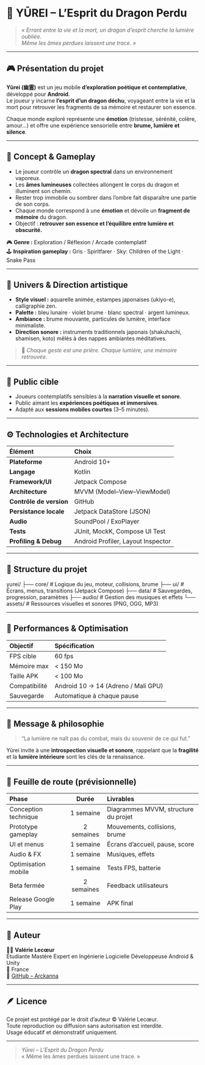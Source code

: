 # 🌙 YŪREI – L’Esprit du Dragon Perdu  

> *« Errant entre la vie et la mort, un dragon d’esprit cherche la lumière oubliée.  
> Même les âmes perdues laissent une trace. »*

---

## 🎮 Présentation du projet

**Yūrei (幽霊)** est un jeu mobile **d’exploration poétique et contemplative**, développé pour **Android**.  
Le joueur y incarne **l’esprit d’un dragon déchu**, voyageant entre la vie et la mort pour retrouver les fragments de sa mémoire et restaurer son essence.  

Chaque monde exploré représente une **émotion** (tristesse, sérénité, colère, amour…) et offre une expérience sensorielle entre **brume, lumière et silence**.

---

## 🧩 Concept & Gameplay

- Le joueur contrôle un **dragon spectral** dans un environnement vaporeux.  
- Les **âmes lumineuses** collectées allongent le corps du dragon et illuminent son chemin.  
- Rester trop immobile ou sombrer dans l’ombre fait disparaître une partie de son corps.  
- Chaque monde correspond à une **émotion** et dévoile un **fragment de mémoire** du dragon.  
- Objectif : **retrouver son essence et l’équilibre entre lumière et obscurité.**

🎮 **Genre :** Exploration / Réflexion / Arcade contemplatif  
🕹️ **Inspiration gameplay :** Gris · Spiritfarer · Sky: Children of the Light · Snake Pass

---

## 🏮 Univers & Direction artistique

- **Style visuel :** aquarelle animée, estampes japonaises (ukiyo-e), calligraphie zen.  
- **Palette :** bleu lunaire · violet brume · blanc spectral · argent lumineux.  
- **Ambiance :** brume mouvante, particules de lumière, interface minimaliste.  
- **Direction sonore :** instruments traditionnels japonais (shakuhachi, shamisen, koto) mêlés à des nappes ambiantes méditatives.

> 🎨 *Chaque geste est une prière. Chaque lumière, une mémoire retrouvée.*

---

## 👥 Public cible

- Joueurs contemplatifs sensibles à la **narration visuelle et sonore**.  
- Public aimant les **expériences poétiques et immersives**.  
- Adapté aux **sessions mobiles courtes** (3–5 minutes).

---

## ⚙️ Technologies et Architecture

| Élément | Choix |
|:--|:--|
| **Plateforme** | Android 10+ |
| **Langage** | Kotlin |
| **Framework/UI** | Jetpack Compose |
| **Architecture** | MVVM (Model–View–ViewModel) |
| **Contrôle de version** | GitHub |
| **Persistance locale** | Jetpack DataStore (JSON) |
| **Audio** | SoundPool / ExoPlayer |
| **Tests** | JUnit, MockK, Compose UI Test |
| **Profiling & Debug** | Android Profiler, Layout Inspector |

---

## 📁 Structure du projet

yurei/
├── core/ # Logique du jeu, moteur, collisions, brume
├── ui/ # Écrans, menus, transitions (Jetpack Compose)
├── data/ # Sauvegardes, progression, paramètres
├── audio/ # Gestion des musiques et effets
└── assets/ # Ressources visuelles et sonores (PNG, OGG, MP3)

---

## 📱 Performances & Optimisation

| Objectif | Spécification |
|:--|:--|
| FPS cible | 60 fps |
| Mémoire max | < 150 Mo |
| Taille APK | < 100 Mo |
| Compatibilité | Android 10 → 14 (Adreno / Mali GPU) |
| Sauvegarde | Automatique à chaque pause |

---

## 🔮 Message & philosophie

> “La lumière ne naît pas du combat, mais du souvenir de ce qui fut.”

Yūrei invite à une **introspection visuelle et sonore**, rappelant que la **fragilité** et la **lumière intérieure** sont les clés de la renaissance.

---

## 🧭 Feuille de route (prévisionnelle)

| Phase | Durée | Livrables |
|:--|:--:|:--|
| Conception technique | 1 semaine | Diagrammes MVVM, structure du projet |
| Prototype gameplay | 2 semaines | Mouvements, collisions, brume |
| UI et menus | 1 semaine | Écrans d’accueil, pause, score |
| Audio & FX | 1 semaine | Musiques, effets |
| Optimisation mobile | 1 semaine | Tests FPS, batterie |
| Beta fermée | 2 semaines | Feedback utilisateurs |
| Release Google Play | 1 semaine | APK final |

---

## 🧠 Auteur

👩‍💻 **Valérie Lecœur**  
Étudiante Mastère Expert en Ingénierie Logicielle 
Développeuse Android & Unity  
📍 France  
🔗 [GitHub – Arckanna](https://github.com/Arckanna)

---

## 🪶 Licence

Ce projet est protégé par le droit d’auteur © Valérie Lecœur.  
Toute reproduction ou diffusion sans autorisation est interdite.  
Usage éducatif et démonstratif uniquement.

---

> *Yūrei – L’Esprit du Dragon Perdu*  
> « Même les âmes perdues laissent une trace. »

